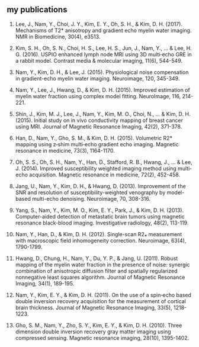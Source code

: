 ## my publications



1. Lee, J., Nam, Y., Choi, J. Y., Kim, E. Y., Oh, S. H., & Kim, D. H. (2017). Mechanisms of T2* anisotropy and gradient echo myelin water imaging. NMR in Biomedicine, 30(4), e3513.

1. Kim, S. H., Oh, S. N., Choi, H. S., Lee, H. S., Jun, J., Nam, Y., ... & Lee, H. G. (2016). USPIO enhanced lymph node MRI using 3D multi‐echo GRE in a rabbit model. Contrast media & molecular imaging, 11(6), 544-549.

1. Nam, Y., Kim, D. H., & Lee, J. (2015). Physiological noise compensation in gradient-echo myelin water imaging. Neuroimage, 120, 345-349.

1. Nam, Y., Lee, J., Hwang, D., & Kim, D. H. (2015). Improved estimation of myelin water fraction using complex model fitting. NeuroImage, 116, 214-221.

1. Shin, J., Kim, M. J., Lee, J., Nam, Y., Kim, M. O., Choi, N., ... & Kim, D. H. (2015). Initial study on in vivo conductivity mapping of breast cancer using MRI. Journal of Magnetic Resonance Imaging, 42(2), 371-378.

1. Han, D., Nam, Y., Gho, S. M., & Kim, D. H. (2015). Volumetric R2* mapping using z‐shim multi‐echo gradient echo imaging. Magnetic resonance in medicine, 73(3), 1164-1170.

1. Oh, S. S., Oh, S. H., Nam, Y., Han, D., Stafford, R. B., Hwang, J., ... & Lee, J. (2014). Improved susceptibility weighted imaging method using multi‐echo acquisition. Magnetic resonance in medicine, 72(2), 452-458.

1. Jang, U., Nam, Y., Kim, D. H., & Hwang, D. (2013). Improvement of the SNR and resolution of susceptibility-weighted venography by model-based multi-echo denoising. Neuroimage, 70, 308-316.

1. Yang, S., Nam, Y., Kim, M. O., Kim, E. Y., Park, J., & Kim, D. H. (2013). Computer-aided detection of metastatic brain tumors using magnetic resonance black-blood imaging. Investigative radiology, 48(2), 113-119.

1. Nam, Y., Han, D., & Kim, D. H. (2012). Single-scan R2⁎ measurement with macroscopic field inhomogeneity correction. Neuroimage, 63(4), 1790-1799.

1. Hwang, D., Chung, H., Nam, Y., Du, Y. P., & Jang, U. (2011). Robust mapping of the myelin water fraction in the presence of noise: synergic combination of anisotropic diffusion filter and spatially regularized nonnegative least squares algorithm. Journal of Magnetic Resonance Imaging, 34(1), 189-195.

1. Nam, Y., Kim, E. Y., & Kim, D. H. (2011). On the use of a spin‐echo based double inversion recovery acquisition for the measurement of cortical brain thickness. Journal of Magnetic Resonance Imaging, 33(5), 1218-1223.

1. Gho, S. M., Nam, Y., Zho, S. Y., Kim, E. Y., & Kim, D. H. (2010). Three dimension double inversion recovery gray matter imaging using compressed sensing. Magnetic resonance imaging, 28(10), 1395-1402.
